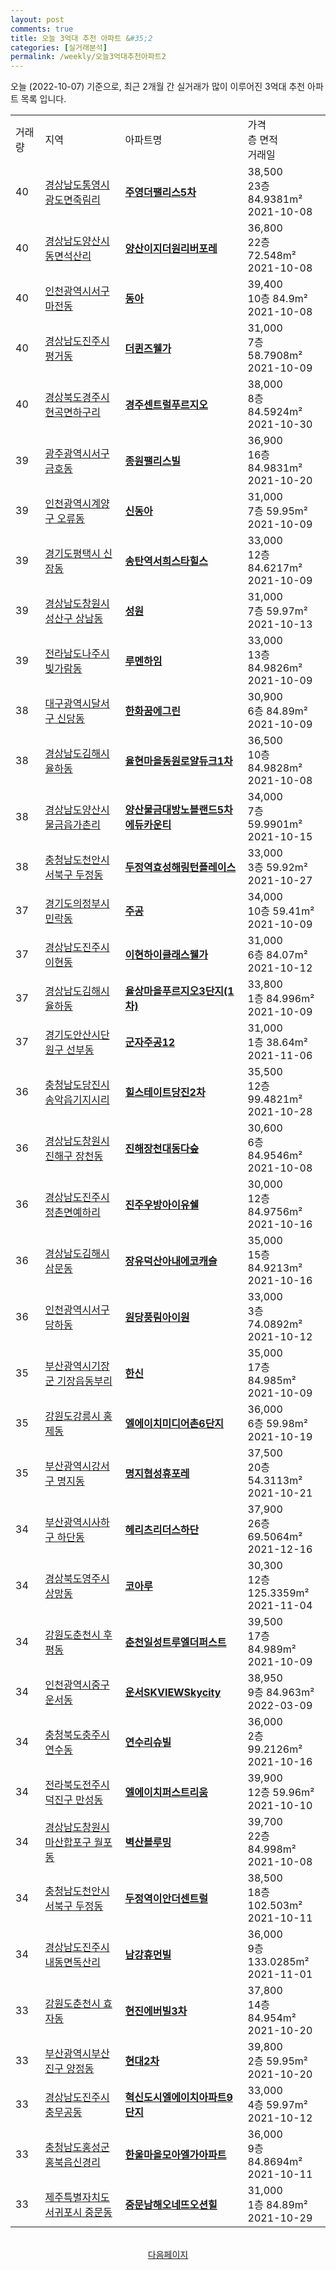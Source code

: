 ```yaml
---
layout: post
comments: true
title: 오늘 3억대 추천 아파트 &#35;2
categories: [실거래분석]
permalink: /weekly/오늘3억대추천아파트2
---
```


오늘 (2022-10-07) 기준으로, 최근 2개월 간 실거래가 많이 이루어진 3억대 추천 아파트 목록 입니다.

<table class="sortable">
  <tr>
    <td>거래량</td>
    <td>지역</td>
    <td>아파트명</td>
    <td>가격<br>층 면적<br>거래일</td>
  </tr>

  <tr class="item">
    <td>40</td>
    <td><a href="/apt/경상남도통영시광도면죽림리">경상남도통영시 광도면죽림리</a></td>
    <td style="font-weight: bold;"><a href="/apt/경상남도통영시광도면죽림리주영더팰리스5차">주영더팰리스5차</a></td>
    <td>38,500<br>23층  84.9381m²<br>2021-10-08</td>
  </tr>

  <tr class="item">
    <td>40</td>
    <td><a href="/apt/경상남도양산시동면석산리">경상남도양산시 동면석산리</a></td>
    <td style="font-weight: bold;"><a href="/apt/경상남도양산시동면석산리양산이지더원리버포레">양산이지더원리버포레</a></td>
    <td>36,800<br>22층  72.548m²<br>2021-10-08</td>
  </tr>

  <tr class="item">
    <td>40</td>
    <td><a href="/apt/인천광역시서구마전동">인천광역시서구 마전동</a></td>
    <td style="font-weight: bold;"><a href="/apt/인천광역시서구마전동동아">동아</a></td>
    <td>39,400<br>10층  84.9m²<br>2021-10-08</td>
  </tr>

  <tr class="item">
    <td>40</td>
    <td><a href="/apt/경상남도진주시평거동">경상남도진주시 평거동</a></td>
    <td style="font-weight: bold;"><a href="/apt/경상남도진주시평거동더퀸즈웰가">더퀸즈웰가</a></td>
    <td>31,000<br>7층  58.7908m²<br>2021-10-09</td>
  </tr>

  <tr class="item">
    <td>40</td>
    <td><a href="/apt/경상북도경주시현곡면하구리">경상북도경주시 현곡면하구리</a></td>
    <td style="font-weight: bold;"><a href="/apt/경상북도경주시현곡면하구리경주센트럴푸르지오">경주센트럴푸르지오</a></td>
    <td>38,000<br>8층  84.5924m²<br>2021-10-30</td>
  </tr>

  <tr class="item">
    <td>39</td>
    <td><a href="/apt/광주광역시서구금호동">광주광역시서구 금호동</a></td>
    <td style="font-weight: bold;"><a href="/apt/광주광역시서구금호동종원팰리스빌">종원팰리스빌</a></td>
    <td>36,900<br>16층  84.9831m²<br>2021-10-20</td>
  </tr>

  <tr class="item">
    <td>39</td>
    <td><a href="/apt/인천광역시계양구오류동">인천광역시계양구 오류동</a></td>
    <td style="font-weight: bold;"><a href="/apt/인천광역시계양구오류동신동아">신동아</a></td>
    <td>31,000<br>7층  59.95m²<br>2021-10-09</td>
  </tr>

  <tr class="item">
    <td>39</td>
    <td><a href="/apt/경기도평택시신장동">경기도평택시 신장동</a></td>
    <td style="font-weight: bold;"><a href="/apt/경기도평택시신장동송탄역서희스타힐스">송탄역서희스타힐스</a></td>
    <td>33,000<br>12층  84.6217m²<br>2021-10-09</td>
  </tr>

  <tr class="item">
    <td>39</td>
    <td><a href="/apt/경상남도창원시성산구상남동">경상남도창원시성산구 상남동</a></td>
    <td style="font-weight: bold;"><a href="/apt/경상남도창원시성산구상남동성원">성원</a></td>
    <td>31,000<br>7층  59.97m²<br>2021-10-13</td>
  </tr>

  <tr class="item">
    <td>39</td>
    <td><a href="/apt/전라남도나주시빛가람동">전라남도나주시 빛가람동</a></td>
    <td style="font-weight: bold;"><a href="/apt/전라남도나주시빛가람동루멘하임">루멘하임</a></td>
    <td>33,000<br>13층  84.9826m²<br>2021-10-09</td>
  </tr>

  <tr class="item">
    <td>38</td>
    <td><a href="/apt/대구광역시달서구신당동">대구광역시달서구 신당동</a></td>
    <td style="font-weight: bold;"><a href="/apt/대구광역시달서구신당동한화꿈에그린">한화꿈에그린</a></td>
    <td>30,900<br>6층  84.89m²<br>2021-10-09</td>
  </tr>

  <tr class="item">
    <td>38</td>
    <td><a href="/apt/경상남도김해시율하동">경상남도김해시 율하동</a></td>
    <td style="font-weight: bold;"><a href="/apt/경상남도김해시율하동율현마을동원로얄듀크1차">율현마을동원로얄듀크1차</a></td>
    <td>36,500<br>10층  84.9828m²<br>2021-10-08</td>
  </tr>

  <tr class="item">
    <td>38</td>
    <td><a href="/apt/경상남도양산시물금읍가촌리">경상남도양산시 물금읍가촌리</a></td>
    <td style="font-weight: bold;"><a href="/apt/경상남도양산시물금읍가촌리양산물금대방노블랜드5차에듀카운티">양산물금대방노블랜드5차에듀카운티</a></td>
    <td>34,000<br>7층  59.9901m²<br>2021-10-15</td>
  </tr>

  <tr class="item">
    <td>38</td>
    <td><a href="/apt/충청남도천안시서북구두정동">충청남도천안시서북구 두정동</a></td>
    <td style="font-weight: bold;"><a href="/apt/충청남도천안시서북구두정동두정역효성해링턴플레이스">두정역효성해링턴플레이스</a></td>
    <td>33,000<br>3층  59.92m²<br>2021-10-27</td>
  </tr>

  <tr class="item">
    <td>37</td>
    <td><a href="/apt/경기도의정부시민락동">경기도의정부시 민락동</a></td>
    <td style="font-weight: bold;"><a href="/apt/경기도의정부시민락동주공">주공</a></td>
    <td>34,000<br>10층  59.41m²<br>2021-10-09</td>
  </tr>

  <tr class="item">
    <td>37</td>
    <td><a href="/apt/경상남도진주시이현동">경상남도진주시 이현동</a></td>
    <td style="font-weight: bold;"><a href="/apt/경상남도진주시이현동이현하이클래스웰가">이현하이클래스웰가</a></td>
    <td>31,000<br>6층  84.07m²<br>2021-10-12</td>
  </tr>

  <tr class="item">
    <td>37</td>
    <td><a href="/apt/경상남도김해시율하동">경상남도김해시 율하동</a></td>
    <td style="font-weight: bold;"><a href="/apt/경상남도김해시율하동율상마을푸르지오3단지(1차)">율상마을푸르지오3단지(1차)</a></td>
    <td>33,800<br>1층  84.996m²<br>2021-10-09</td>
  </tr>

  <tr class="item">
    <td>37</td>
    <td><a href="/apt/경기도안산시단원구선부동">경기도안산시단원구 선부동</a></td>
    <td style="font-weight: bold;"><a href="/apt/경기도안산시단원구선부동군자주공12">군자주공12</a></td>
    <td>31,000<br>1층  38.64m²<br>2021-11-06</td>
  </tr>

  <tr class="item">
    <td>36</td>
    <td><a href="/apt/충청남도당진시송악읍기지시리">충청남도당진시 송악읍기지시리</a></td>
    <td style="font-weight: bold;"><a href="/apt/충청남도당진시송악읍기지시리힐스테이트당진2차">힐스테이트당진2차</a></td>
    <td>35,500<br>12층  99.4821m²<br>2021-10-28</td>
  </tr>

  <tr class="item">
    <td>36</td>
    <td><a href="/apt/경상남도창원시진해구장천동">경상남도창원시진해구 장천동</a></td>
    <td style="font-weight: bold;"><a href="/apt/경상남도창원시진해구장천동진해장천대동다숲">진해장천대동다숲</a></td>
    <td>30,600<br>6층  84.9546m²<br>2021-10-08</td>
  </tr>

  <tr class="item">
    <td>36</td>
    <td><a href="/apt/경상남도진주시정촌면예하리">경상남도진주시 정촌면예하리</a></td>
    <td style="font-weight: bold;"><a href="/apt/경상남도진주시정촌면예하리진주우방아이유쉘">진주우방아이유쉘</a></td>
    <td>30,000<br>12층  84.9756m²<br>2021-10-16</td>
  </tr>

  <tr class="item">
    <td>36</td>
    <td><a href="/apt/경상남도김해시삼문동">경상남도김해시 삼문동</a></td>
    <td style="font-weight: bold;"><a href="/apt/경상남도김해시삼문동장유덕산아내에코캐슬">장유덕산아내에코캐슬</a></td>
    <td>35,000<br>15층  84.9213m²<br>2021-10-16</td>
  </tr>

  <tr class="item">
    <td>36</td>
    <td><a href="/apt/인천광역시서구당하동">인천광역시서구 당하동</a></td>
    <td style="font-weight: bold;"><a href="/apt/인천광역시서구당하동원당풍림아이원">원당풍림아이원</a></td>
    <td>33,000<br>3층  74.0892m²<br>2021-10-12</td>
  </tr>

  <tr class="item">
    <td>35</td>
    <td><a href="/apt/부산광역시기장군기장읍동부리">부산광역시기장군 기장읍동부리</a></td>
    <td style="font-weight: bold;"><a href="/apt/부산광역시기장군기장읍동부리한신">한신</a></td>
    <td>35,000<br>17층  84.985m²<br>2021-10-09</td>
  </tr>

  <tr class="item">
    <td>35</td>
    <td><a href="/apt/강원도강릉시홍제동">강원도강릉시 홍제동</a></td>
    <td style="font-weight: bold;"><a href="/apt/강원도강릉시홍제동엘에이치미디어촌6단지">엘에이치미디어촌6단지</a></td>
    <td>36,000<br>6층  59.98m²<br>2021-10-19</td>
  </tr>

  <tr class="item">
    <td>35</td>
    <td><a href="/apt/부산광역시강서구명지동">부산광역시강서구 명지동</a></td>
    <td style="font-weight: bold;"><a href="/apt/부산광역시강서구명지동명지협성휴포레">명지협성휴포레</a></td>
    <td>37,500<br>20층  54.3113m²<br>2021-10-21</td>
  </tr>

  <tr class="item">
    <td>34</td>
    <td><a href="/apt/부산광역시사하구하단동">부산광역시사하구 하단동</a></td>
    <td style="font-weight: bold;"><a href="/apt/부산광역시사하구하단동헤리츠리더스하단">헤리츠리더스하단</a></td>
    <td>37,900<br>26층  69.5064m²<br>2021-12-16</td>
  </tr>

  <tr class="item">
    <td>34</td>
    <td><a href="/apt/경상북도영주시상망동">경상북도영주시 상망동</a></td>
    <td style="font-weight: bold;"><a href="/apt/경상북도영주시상망동코아루">코아루</a></td>
    <td>30,300<br>12층  125.3359m²<br>2021-11-04</td>
  </tr>

  <tr class="item">
    <td>34</td>
    <td><a href="/apt/강원도춘천시후평동">강원도춘천시 후평동</a></td>
    <td style="font-weight: bold;"><a href="/apt/강원도춘천시후평동춘천일성트루엘더퍼스트">춘천일성트루엘더퍼스트</a></td>
    <td>39,500<br>17층  84.989m²<br>2021-10-09</td>
  </tr>

  <tr class="item">
    <td>34</td>
    <td><a href="/apt/인천광역시중구운서동">인천광역시중구 운서동</a></td>
    <td style="font-weight: bold;"><a href="/apt/인천광역시중구운서동운서SKVIEWSkycity">운서SKVIEWSkycity</a></td>
    <td>38,950<br>9층  84.963m²<br>2022-03-09</td>
  </tr>

  <tr class="item">
    <td>34</td>
    <td><a href="/apt/충청북도충주시연수동">충청북도충주시 연수동</a></td>
    <td style="font-weight: bold;"><a href="/apt/충청북도충주시연수동연수리슈빌">연수리슈빌</a></td>
    <td>36,000<br>2층  99.2126m²<br>2021-10-16</td>
  </tr>

  <tr class="item">
    <td>34</td>
    <td><a href="/apt/전라북도전주시덕진구만성동">전라북도전주시덕진구 만성동</a></td>
    <td style="font-weight: bold;"><a href="/apt/전라북도전주시덕진구만성동엘에이치퍼스트리움">엘에이치퍼스트리움</a></td>
    <td>39,900<br>12층  59.96m²<br>2021-10-10</td>
  </tr>

  <tr class="item">
    <td>34</td>
    <td><a href="/apt/경상남도창원시마산합포구월포동">경상남도창원시마산합포구 월포동</a></td>
    <td style="font-weight: bold;"><a href="/apt/경상남도창원시마산합포구월포동벽산블루밍">벽산블루밍</a></td>
    <td>39,700<br>22층  84.998m²<br>2021-10-08</td>
  </tr>

  <tr class="item">
    <td>34</td>
    <td><a href="/apt/충청남도천안시서북구두정동">충청남도천안시서북구 두정동</a></td>
    <td style="font-weight: bold;"><a href="/apt/충청남도천안시서북구두정동두정역이안더센트럴">두정역이안더센트럴</a></td>
    <td>38,500<br>18층  102.503m²<br>2021-10-11</td>
  </tr>

  <tr class="item">
    <td>34</td>
    <td><a href="/apt/경상남도진주시내동면독산리">경상남도진주시 내동면독산리</a></td>
    <td style="font-weight: bold;"><a href="/apt/경상남도진주시내동면독산리남강휴먼빌">남강휴먼빌</a></td>
    <td>36,000<br>9층  133.0285m²<br>2021-11-01</td>
  </tr>

  <tr class="item">
    <td>33</td>
    <td><a href="/apt/강원도춘천시효자동">강원도춘천시 효자동</a></td>
    <td style="font-weight: bold;"><a href="/apt/강원도춘천시효자동현진에버빌3차">현진에버빌3차</a></td>
    <td>37,800<br>14층  84.954m²<br>2021-10-20</td>
  </tr>

  <tr class="item">
    <td>33</td>
    <td><a href="/apt/부산광역시부산진구양정동">부산광역시부산진구 양정동</a></td>
    <td style="font-weight: bold;"><a href="/apt/부산광역시부산진구양정동현대2차">현대2차</a></td>
    <td>39,800<br>2층  59.95m²<br>2021-10-20</td>
  </tr>

  <tr class="item">
    <td>33</td>
    <td><a href="/apt/경상남도진주시충무공동">경상남도진주시 충무공동</a></td>
    <td style="font-weight: bold;"><a href="/apt/경상남도진주시충무공동혁신도시엘에이치아파트9단지">혁신도시엘에이치아파트9단지</a></td>
    <td>33,000<br>4층  59.97m²<br>2021-10-12</td>
  </tr>

  <tr class="item">
    <td>33</td>
    <td><a href="/apt/충청남도홍성군홍북읍신경리">충청남도홍성군 홍북읍신경리</a></td>
    <td style="font-weight: bold;"><a href="/apt/충청남도홍성군홍북읍신경리한울마을모아엘가아파트">한울마을모아엘가아파트</a></td>
    <td>36,000<br>9층  84.8694m²<br>2021-10-11</td>
  </tr>

  <tr class="item">
    <td>33</td>
    <td><a href="/apt/제주특별자치도서귀포시중문동">제주특별자치도서귀포시 중문동</a></td>
    <td style="font-weight: bold;"><a href="/apt/제주특별자치도서귀포시중문동중문남해오네뜨오션힐">중문남해오네뜨오션힐</a></td>
    <td>31,000<br>1층  84.89m²<br>2021-10-29</td>
  </tr>

  <tr>
      <script async src="https://pagead2.googlesyndication.com/pagead/js/adsbygoogle.js?client=ca-pub-3485438051770037"
          crossorigin="anonymous"></script>
      <ins class="adsbygoogle"
          style="display:block"
          data-ad-format="fluid"
          data-ad-layout-key="-fb+5w+4e-db+86"
          data-ad-client="ca-pub-3485438051770037"
          data-ad-slot="1827090281"></ins>
      <script>
          (adsbygoogle = window.adsbygoogle || []).push({});
      </script>
  </tr>
    
</table>

<br>
<center><a href="/weekly/오늘3억대추천아파트3">다음페이지</a></center>
<br><br>
